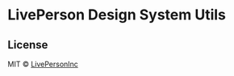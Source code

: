 # LivePerson Design System Utils

## License

MIT © [LivePersonInc](https://github.com/LivePersonInc)
